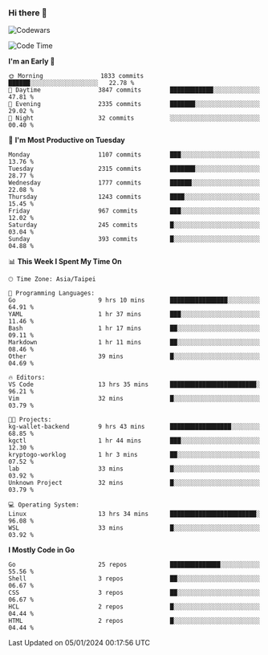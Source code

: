 ### Hi there 👋

![Codewars](https://www.codewars.com/users/omegaatt36/badges/small)

<!--START_SECTION:waka-->
![Code Time](http://img.shields.io/badge/Code%20Time-2%2C049%20hrs%205%20mins-blue)

**I'm an Early 🐤** 

```text
🌞 Morning                1833 commits        ██████░░░░░░░░░░░░░░░░░░░   22.78 % 
🌆 Daytime                3847 commits        ████████████░░░░░░░░░░░░░   47.81 % 
🌃 Evening                2335 commits        ███████░░░░░░░░░░░░░░░░░░   29.02 % 
🌙 Night                  32 commits          ░░░░░░░░░░░░░░░░░░░░░░░░░   00.40 % 
```
📅 **I'm Most Productive on Tuesday** 

```text
Monday                   1107 commits        ███░░░░░░░░░░░░░░░░░░░░░░   13.76 % 
Tuesday                  2315 commits        ███████░░░░░░░░░░░░░░░░░░   28.77 % 
Wednesday                1777 commits        ██████░░░░░░░░░░░░░░░░░░░   22.08 % 
Thursday                 1243 commits        ████░░░░░░░░░░░░░░░░░░░░░   15.45 % 
Friday                   967 commits         ███░░░░░░░░░░░░░░░░░░░░░░   12.02 % 
Saturday                 245 commits         █░░░░░░░░░░░░░░░░░░░░░░░░   03.04 % 
Sunday                   393 commits         █░░░░░░░░░░░░░░░░░░░░░░░░   04.88 % 
```


📊 **This Week I Spent My Time On** 

```text
🕑︎ Time Zone: Asia/Taipei

💬 Programming Languages: 
Go                       9 hrs 10 mins       ████████████████░░░░░░░░░   64.91 % 
YAML                     1 hr 37 mins        ███░░░░░░░░░░░░░░░░░░░░░░   11.46 % 
Bash                     1 hr 17 mins        ██░░░░░░░░░░░░░░░░░░░░░░░   09.11 % 
Markdown                 1 hr 11 mins        ██░░░░░░░░░░░░░░░░░░░░░░░   08.46 % 
Other                    39 mins             █░░░░░░░░░░░░░░░░░░░░░░░░   04.69 % 

🔥 Editors: 
VS Code                  13 hrs 35 mins      ████████████████████████░   96.21 % 
Vim                      32 mins             █░░░░░░░░░░░░░░░░░░░░░░░░   03.79 % 

🐱‍💻 Projects: 
kg-wallet-backend        9 hrs 43 mins       █████████████████░░░░░░░░   68.85 % 
kgctl                    1 hr 44 mins        ███░░░░░░░░░░░░░░░░░░░░░░   12.30 % 
kryptogo-worklog         1 hr 3 mins         ██░░░░░░░░░░░░░░░░░░░░░░░   07.52 % 
lab                      33 mins             █░░░░░░░░░░░░░░░░░░░░░░░░   03.92 % 
Unknown Project          32 mins             █░░░░░░░░░░░░░░░░░░░░░░░░   03.79 % 

💻 Operating System: 
Linux                    13 hrs 34 mins      ████████████████████████░   96.08 % 
WSL                      33 mins             █░░░░░░░░░░░░░░░░░░░░░░░░   03.92 % 
```

**I Mostly Code in Go** 

```text
Go                       25 repos            ██████████████░░░░░░░░░░░   55.56 % 
Shell                    3 repos             ██░░░░░░░░░░░░░░░░░░░░░░░   06.67 % 
CSS                      3 repos             ██░░░░░░░░░░░░░░░░░░░░░░░   06.67 % 
HCL                      2 repos             █░░░░░░░░░░░░░░░░░░░░░░░░   04.44 % 
HTML                     2 repos             █░░░░░░░░░░░░░░░░░░░░░░░░   04.44 % 
```




 Last Updated on 05/01/2024 00:17:56 UTC
<!--END_SECTION:waka-->

<!--
**omegaatt36/omegaatt36** is a ✨ _special_ ✨ repository because its `README.md` (this file) appears on your GitHub profile.

Here are some ideas to get you started:

- 🔭 I’m currently working on ...
- 🌱 I’m currently learning ...
- 👯 I’m looking to collaborate on ...
- 🤔 I’m looking for help with ...
- 💬 Ask me about ...
- 📫 How to reach me: ...
- 😄 Pronouns: ...
- ⚡ Fun fact: ...
-->
